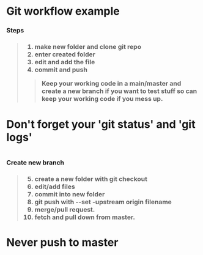 <h1/>Git workflow example</h1>

<h3>Steps<h3/>

>1. make new folder and clone git repo
>2. enter created folder
>3. edit and add the file
>4. commit and push
>>Keep your working code in a main/master and create a new branch if you want to test stuff so can keep your working code if you mess up.</h5>

<h1>Don't forget your 'git status' and 'git logs'<h1/>

<h3>Create new branch<h3/>

>5. create a new folder with git checkout
>6. edit/add files
>7. commit into new folder
>8. git push with --set -upstream origin filename
>9. merge/pull request.
>10. fetch and pull down from master.

<h1>Never push to master<h1/>
